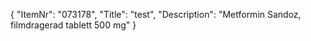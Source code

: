{
  "ItemNr": "073178",
  "Title": "test",
  "Description": "Metformin Sandoz, filmdragerad tablett 500 mg"
}